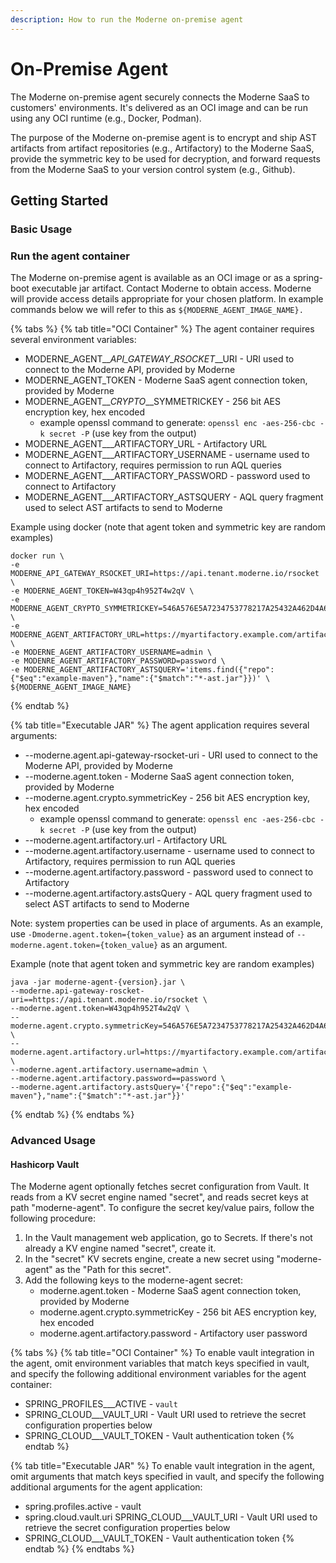 ```yaml
---
description: How to run the Moderne on-premise agent
---
```


# On-Premise Agent

The Moderne on-premise agent securely connects the Moderne SaaS to customers' environments. It's delivered as an OCI image and can be run using any OCI runtime (e.g., Docker, Podman).&#x20;

The purpose of the Moderne on-premise agent is to encrypt and ship AST artifacts from artifact repositories (e.g., Artifactory) to the Moderne SaaS, provide the symmetric key to be used for decryption, and forward requests from the Moderne SaaS to your version control system (e.g., Github).

## Getting Started

### Basic Usage

### Run the agent container

The Moderne on-premise agent is available as an OCI image or as a spring-boot executable jar artifact. Contact Moderne to obtain access. Moderne will provide access details appropriate for your chosen platform. In example commands below we will refer to this as `${MODERNE_AGENT_IMAGE_NAME}.`

{% tabs %}
{% tab title="OCI Container" %}
The agent container requires several environment variables:

* MODERNE\_AGENT_\__API\_GATEWAY_\__RSOCKET_\__URI - URI used to connect to the Moderne API, provided by Moderne
* MODERNE\_AGENT\_TOKEN - Moderne SaaS agent connection token, provided by Moderne
* MODERNE\_AGENT_\__CRYPTO_\__SYMMETRICKEY - 256 bit AES encryption key, hex encoded
  * example openssl command to generate: `openssl enc -aes-256-cbc -k secret -P` (use key from the output)
* MODERNE\_AGENT_\__ARTIFACTORY\_URL - Artifactory URL
* MODERNE\_AGENT_\__ARTIFACTORY\_USERNAME - username used to connect to Artifactory, requires permission to run AQL queries
* MODERNE\_AGENT_\__ARTIFACTORY\_PASSWORD - password used to connect to Artifactory
* MODERNE\_AGENT_\__ARTIFACTORY\_ASTSQUERY - AQL query fragment used to select AST artifacts to send to Moderne



Example using docker (note that agent token and symmetric key are random examples)

```
docker run \
-e MODERNE_API_GATEWAY_RSOCKET_URI=https://api.tenant.moderne.io/rsocket \
-e MODERNE_AGENT_TOKEN=W43qp4h952T4w2qV \
-e MODERNE_AGENT_CRYPTO_SYMMETRICKEY=546A576E5A7234753778217A25432A462D4A614E645267556B58703273357638 \
-e MODERNE_AGENT_ARTIFACTORY_URL=https://myartifactory.example.com/artifactory/ \
-e MODERNE_AGENT_ARTIFACTORY_USERNAME=admin \
-e MODENRE_AGENT_ARTIFACTORY_PASSWORD=password \
-e MODERNE_AGENT_ARTIFACTORY_ASTSQUERY='items.find({"repo":{"$eq":"example-maven"},"name":{"$match":"*-ast.jar"}})' \
${MODERNE_AGENT_IMAGE_NAME}
```
{% endtab %}

{% tab title="Executable JAR" %}
The agent application requires several arguments:

* \--moderne.agent.api-gateway-rsocket-uri - URI used to connect to the Moderne API, provided by Moderne
* \--moderne.agent.token - Moderne SaaS agent connection token, provided by Moderne
* \--moderne.agent.crypto.symmetricKey - 256 bit AES encryption key, hex encoded
  * example openssl command to generate: `openssl enc -aes-256-cbc -k secret -P` (use key from the output)
* \--moderne.agent.artifactory.url - Artifactory URL
* \--moderne.agent.artifactory.username - username used to connect to Artifactory, requires permission to run AQL queries
* \--moderne.agent.artifactory.password - password used to connect to Artifactory
* \--moderne.agent.artifactory.astsQuery - AQL query fragment used to select AST artifacts to send to Moderne

Note: system properties can be used in place of arguments. As an example, use `-Dmoderne.agent.token={token_value}` as an argument instead of `--moderne.agent.token={token_value}` as an argument.

Example (note that agent token and symmetric key are random examples)

```
java -jar moderne-agent-{version}.jar \
--moderne.api-gateway-roscket-uri==https://api.tenant.moderne.io/rsocket \
--moderne.agent.token=W43qp4h952T4w2qV \
--moderne.agent.crypto.symmetricKey=546A576E5A7234753778217A25432A462D4A614E645267556B58703273357638 \
--moderne.agent.artifactory.url=https://myartifactory.example.com/artifactory/ \
--moderne.agent.artifactory.username=admin \
--moderne.agent.artifactory.password==password \
--moderne.agent.artifactory.astsQuery='{"repo":{"$eq":"example-maven"},"name":{"$match":"*-ast.jar"}}'
```
{% endtab %}
{% endtabs %}





### Advanced Usage

#### Hashicorp Vault

The Moderne agent optionally fetches secret configuration from Vault. It reads from a KV secret engine named "secret", and reads secret keys at path "moderne-agent". To configure the secret key/value pairs, follow the following procedure:

1. In the Vault management web application, go to Secrets. If there's not already a KV engine named "secret", create it.
2. In the "secret" KV secrets engine, create a new secret using "moderne-agent" as the "Path for this secret".&#x20;
3. Add the following keys to the moderne-agent secret:
   * moderne.agent.token - Moderne SaaS agent connection token, provided by Moderne
   * moderne.agent.crypto.symmetricKey - 256 bit AES encryption key, hex encoded
   * moderne.agent.artifactory.password - Artifactory user password

{% tabs %}
{% tab title="OCI Container" %}
To enable vault integration in the agent, omit environment variables that match keys specified in vault, and specify the following additional environment variables for the agent container:

* SPRING\_PROFILES_\__ACTIVE - `vault`
* SPRING\_CLOUD_\__VAULT\_URI - Vault URI used to retrieve the secret configuration properties below
* SPRING\_CLOUD_\__VAULT\_TOKEN - Vault authentication token
{% endtab %}

{% tab title="Executable JAR" %}
To enable vault integration in the agent, omit arguments that match keys specified in vault, and specify the following additional arguments for the agent application:

* spring.profiles.active - vault
* spring.cloud.vault.uri SPRING\_CLOUD_\__VAULT\_URI - Vault URI used to retrieve the secret configuration properties below
* SPRING\_CLOUD_\__VAULT\_TOKEN - Vault authentication token
{% endtab %}
{% endtabs %}
